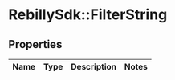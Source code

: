 # RebillySdk::FilterString

## Properties
Name | Type | Description | Notes
------------ | ------------- | ------------- | -------------

